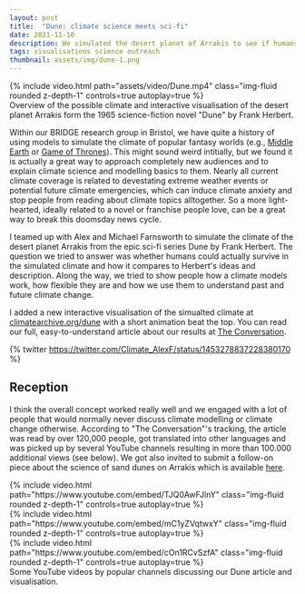 ```yaml
---
layout: post
title:  "Dune: climate science meets sci-fi"
date: 2021-11-10
description: We simulated the desert planet of Arrakis to see if humans could survive there
tags: visualisations science outreach
thumbnail: assets/img/dune-1.png
---
```


<div class="row mt-3">
    <div class="col-sm mt-3 mt-md-0">
        {% include video.html path="assets/video/Dune.mp4" class="img-fluid rounded z-depth-1" controls=true autoplay=true %}
    </div>
</div>
<div class="caption">
    Overview of the possible climate and interactive visualisation of the desert planet Arrakis form the 1965 science-fiction novel "Dune" by Frank Herbert.
</div>

Within our BRIDGE research group in Bristol, we have quite a history of using models to simulate the climate of popular fantasy worlds (e.g., [Middle Earth](https://www.theguardian.com/environment/climate-consensus-97-per-cent/2015/jun/17/video-scientists-simulate-the-climate-of-the-hobbits-middle-earth) or [Game of Thrones](https://arstechnica.com/science/2017/12/there-is-now-a-climate-model-of-the-world-of-game-of-thrones/)). This might sound weird intitially, but we found it is actually a great way to approach completely new audiences and to explain climate science and modelling basics to them. Nearly all current climate coverage is related to devestating extreme weather events or potential future climate emergencies, which can induce climate anxiety and stop people from reading about climate topics alltogether. So a more light-hearted, ideally related to a novel or franchise people love, can be a great way to break this doomsday news cycle. 

I teamed up with Alex and Michael Farnsworth to simulate the climate of the desert planet Arrakis from the epic sci-fi series Dune by Frank Herbert. The question we tried to answer was whether humans could actually survive in the simulated climate and how it compares to Herbert's ideas and description. Along the way, we tried to show people how a climate models work, how flexible they are and how we use them to understand past and future climate change. 

I added a new interactive visualisation of the simualted climate at [climatearchive.org/dune](https://climatearchive.org/dune.html#) with a short animation beat the top. You can read our full, easy-to-understand article about our results at [The Conversation](https://theconversation.com/dune-we-simulated-the-desert-planet-of-arrakis-to-see-if-humans-could-survive-there-170181).

{% twitter https://twitter.com/Climate_AlexF/status/1453278837228380170 %}


## Reception
I think the overall concept worked really well and we engaged with a lot of people that would normally never discuss climate modelling or climate change otherwise. According to "The Conversation"'s tracking, the article was read by over 120,000 people, got translated into other languages and was picked up by several YouTube channels resulting in more than 100.000 additional views (see below). We got also invited to submit a follow-on piece about the science of sand dunes on Arrakis which is available [here](https://theconversation.com/dune-how-high-could-giant-sand-dunes-actually-grow-on-arrakis-171902).

<div class="row mt-3">
    <div class="col-sm mt-3 mt-md-0">
        {% include video.html path="https://www.youtube.com/embed/TJQ0AwFJlnY" class="img-fluid rounded z-depth-1" controls=true autoplay=true %}
    </div>
    <div class="col-sm mt-3 mt-md-0">
        {% include video.html path="https://www.youtube.com/embed/mC1yZVqtwxY" class="img-fluid rounded z-depth-1" controls=true autoplay=true %}
    </div>
    <div class="col-sm mt-3 mt-md-0">
        {% include video.html path="https://www.youtube.com/embed/cOn1RCvSzfA" class="img-fluid rounded z-depth-1" controls=true autoplay=true %}
    </div>
</div>

<div class="caption">
    Some YouTube videos by popular channels discussing our Dune article and visualisation.
</div>
